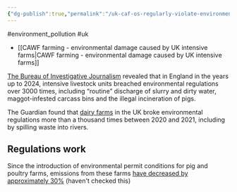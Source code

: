 ```yaml
---
{"dg-publish":true,"permalink":"/uk-caf-os-regularly-violate-environmental-regulations/","created":"2024-08-05T13:08:51.400+01:00","updated":"2025-09-29T00:31:09.879+01:00"}
---
```


#environment_pollution #uk 

- [[CAWF farming - environmental damage caused by UK intensive farms\|CAWF farming - environmental damage caused by UK intensive farms]]

[The Bureau of Investigative Journalism](https://www.thebureauinvestigates.com/stories/2024-04-29/fields-of-filth-factory-farms-committing-thousands-of-environmental-breaches/) revealed that in England in the years up to 2024, intensive livestock units breached environmental regulations over 3000 times, including “routine” discharge of slurry and dirty water, maggot-infested carcass bins and the illegal incineration of pigs.

The Guardian found that [dairy farms](https://www.theguardian.com/environment/2024/apr/19/most-uk-dairy-farms-ignoring-pollution-rules-as-manure-spews-into-rivers) in the UK broke environmental regulations more than a thousand times between 2020 and 2021, including by spilling waste into rivers.

## Regulations work
Since the introduction of environmental permit conditions for pig and poultry farms, emissions from these farms [have decreased by approximately 30%](https://assets.publishing.service.gov.uk/media/64a6d9c1c531eb000c64fffa/environmental-improvement-plan-2023.pdf) (haven't checked this)